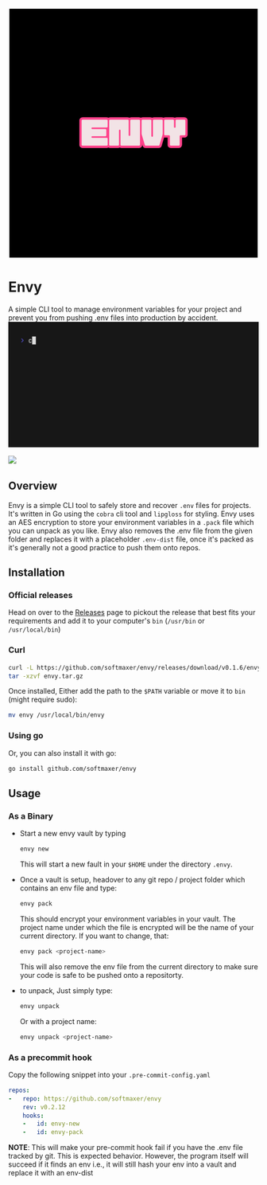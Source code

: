 <p align="center">
  <img src="./assets/logos/Envy.png"/>
</p>

# Envy
A simple CLI tool to manage environment variables for your project and prevent you from pushing .env files into production by accident.
<img src="./assets/demo-gif.gif" alt="Made with VHS">

   <a href="https://vhs.charm.sh">
    <img src="https://stuff.charm.sh/vhs/badge.svg">
  </a>

## Overview
Envy is a simple CLI tool to safely store and recover `.env` files for projects. It's written in Go using the `cobra` cli tool and `lipgloss` for styling.
Envy uses an AES encryption to store your environment variables in a `.pack` file which you can unpack as you like. Envy also removes the .env file from the given folder and replaces it with a placeholder `.env-dist` file, once it's packed as it's generally not a good practice to push them onto repos.

## Installation

### Official releases
Head on over to the [Releases](https://github.com/softmaxer/envy/releases) page to pickout the release that best fits your requirements and add it to your computer's `bin` (`/usr/bin` or `/usr/local/bin`)

### Curl
```sh
curl -L https://github.com/softmaxer/envy/releases/download/v0.1.6/envy_Darwin_arm64.tar.gz > envy.tar.gz
tar -xzvf envy.tar.gz
```

Once installed, Either add the path to the `$PATH` variable or move it to `bin` (might require sudo):
```sh
mv envy /usr/local/bin/envy
```

### Using go
Or, you can also install it with go:
```sh
go install github.com/softmaxer/envy
```


## Usage
### As a Binary
- Start a new envy vault by typing
  ```sh
  envy new
  ```
  This will start a new fault in your `$HOME` under the directory `.envy`.

- Once a vault is setup, headover to any git repo / project folder which contains an env file and type:
  ```sh
  envy pack
  ```
  This should encrypt your environment variables in your vault.
  The project name under which the file is encrypted will be the name of your current directory. If you want to change, that:
  ```sh
  envy pack <project-name>
  ```
  This will also remove the env file from the current directory to make sure your code is safe to be pushed onto a repositorty.
- to unpack, Just simply type:
  ```sh
  envy unpack
  ```
  Or with a project name:
  ```sh
  envy unpack <project-name>
  ```

### As a precommit hook
Copy the following snippet into your `.pre-commit-config.yaml`
```yaml
repos:
-   repo: https://github.com/softmaxer/envy
    rev: v0.2.12
    hooks:
    -   id: envy-new
    -   id: envy-pack
```

**NOTE**: This will make your pre-commit hook fail if you have the .env file tracked by git. This is expected behavior. However, the program itself will succeed if it finds an env i.e., it will still hash your env into a vault and replace it with an env-dist
